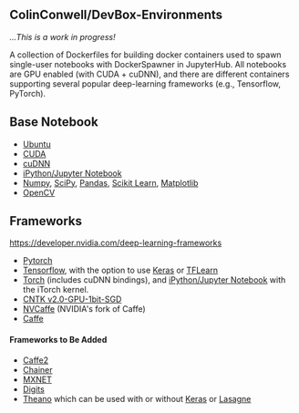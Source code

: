 ## ColinConwell/DevBox-Environments

*...This is a work in progress!*

A collection of Dockerfiles for building docker containers used to spawn single-user notebooks with DockerSpawner in JupyterHub. All notebooks are GPU enabled (with CUDA + cuDNN), and there are different containers supporting several popular deep-learning frameworks (e.g., Tensorflow, PyTorch).

## Base Notebook
* [Ubuntu](https://www.ubuntu.com/)
* [CUDA](https://developer.nvidia.com/cuda-toolkit) 
* [cuDNN](https://developer.nvidia.com/cudnn) 
* [iPython/Jupyter Notebook](http://jupyter.org/) 
* [Numpy](http://www.numpy.org/), [SciPy](https://www.scipy.org/), [Pandas](http://pandas.pydata.org/), [Scikit Learn](http://scikit-learn.org/), [Matplotlib](http://matplotlib.org/)
* [OpenCV](http://opencv.org/)

## Frameworks
https://developer.nvidia.com/deep-learning-frameworks
* [Pytorch](http://pytorch.org/)
* [Tensorflow](https://www.tensorflow.org/), with the option to use [Keras](http://keras.io/) or [TFLearn](http://tflearn.org/)
* [Torch](http://torch.ch/) (includes cuDNN bindings), and [iPython/Jupyter Notebook](http://jupyter.org/) with the iTorch kernel.
* [CNTK v2.0-GPU-1bit-SGD](https://www.microsoft.com/en-us/cognitive-toolkit/)
* [NVCaffe](https://github.com/NVIDIA/caffe.git) (NVIDIA's fork of Caffe)
* [Caffe](http://caffe.berkeleyvision.org/)

#### Frameworks to Be Added
* [Caffe2](https://caffe2.ai/)
* [Chainer](https://chainer.org/)
* [MXNET](http://mxnet.io/)
* [Digits](https://developer.nvidia.com/digits)
* [Theano](http://deeplearning.net/software/theano/) which can be used with or without [Keras](http://keras.io/) or [Lasagne](http://lasagne.readthedocs.io/en/latest/)
